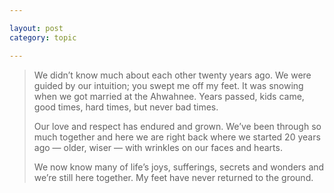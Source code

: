 ```yaml
---

layout: post
category: topic

---
```


> We didn’t know much about each other twenty years ago. We were guided by our intuition; you swept me off my feet. It was snowing when we got married at the Ahwahnee. Years passed, kids came, good times, hard times, but never bad times. 
>
> Our love and respect has endured and grown. We’ve been through so much together and here we are right back where we started 20 years ago — older, wiser — with wrinkles on our faces and hearts. 
>
> We now know many of life’s joys, sufferings, secrets and wonders and we’re still here together. My feet have never returned to the ground.